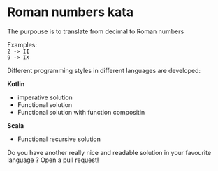 # Roman numbers kata

The purpouse is to translate from decimal to Roman numbers  
  
Examples:  
`2 -> II`  
`9 -> IX`

Different programming styles in different languages are developed:

**Kotlin**

* imperative solution 
* Functional solution
* Functional solution with function compositin

**Scala** 

* Functional recursive solution

Do you have another really nice and readable solution in your favourite language ?
Open a pull request!

